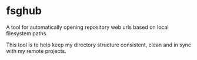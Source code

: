 # fsghub

A tool for automatically opening repository web urls based on local filesystem paths.

This tool is to help keep my directory structure consistent, clean and in sync with my remote projects.

